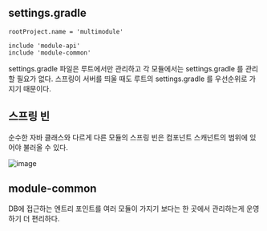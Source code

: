 ## settings.gradle
```
rootProject.name = 'multimodule'

include 'module-api'
include 'module-common'
```
settings.gradle 파일은 루트에서만 관리하고 각 모듈에서는 settings.gradle 를 관리할 필요가 없다.
스프링이 서버를 띄울 때도 루트의 settings.gradle 를 우선순위로 가지기 때문이다.

## 스프링 빈
순수한 자바 클래스와 다르게 다른 모듈의 스프링 빈은 컴포넌트 스캐넌트의 범위에 있어야 불러올 수 있다.

![image](https://github.com/legowww/SIL/assets/70372188/41f8889f-7b3c-4c37-9791-ebb0a1368edb)

## module-common
DB에 접근하는 엔트리 포인트를 여러 모듈이 가지기 보다는 한 곳에서 관리하는게 운영하기 더 편리하다.
